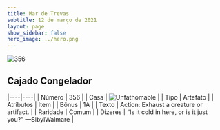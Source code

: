 ```yaml
---
title: Mar de Trevas
subtitle: 12 de março de 2021
layout: page
show_sidebar: false
hero_image: ../hero.png
---
```


![356](https://cdn.keyforgegame.com/media/card_front/en/496_356_9QG67926GH7W_en.png)

## Cajado Congelador

|----|----|
| Número | 356 |
| Casa | ![Unfathomable](https://archonarcana.com/images/thumb/1/10/Unfathomable.png/22px-Unfathomable.png "Abissais") |
| Tipo | Artefato |
| Atributos | Item |
| Bônus | 1A |
| Texto | Action: Exhaust a creature or artifact. |
| Raridade | Comum |
| Dizeres | “Is it cold in here, or is it just you?” <softreturn>—Sibyl<nonbreak>Waimare |

